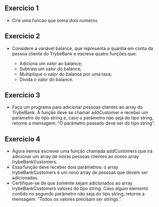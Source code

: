 ## Exercicio 1
- Crie uma funcao que soma dois numeros

## Exercicio 2
- Considere a variável balance, que representa a quantia em conta da pessoa cliente do TrybeBank e escreva quatro funções que:

    * Adiciona um valor ao balance;
    * Subtraia um valor do balance;
    * Multiplique o valor do balance por uma taxa;
    * Divida o valor do balance.

## Exercicio 3
- Faça um programa para adicionar pessoas clientes ao array do TrybeBank. A função deve se chamar addCustomer e receber um parâmetro do tipo string e, caso o parâmetro não seja do tipo string, retorne a mensagem: “O parâmetro passado deve ser do tipo string”.

## Exercicio 4
- Agora iremos escrever uma função chamada addCustomers que irá adicionar um array de novas pessoas clientes ao nosso array trybeBankCustomers.
- Essa função deve receber dois parâmetros: o array trybeBankCustomers e um novo array de pessoas que devem ser adicionadas.
- Certifique-se de que somente sejam adicionados ao array trybeBankCustomers valores do tipo string. Caso algum elemento contido no segundo parâmetro não seja do tipo string, retorne a mensagem: “Todos os valores precisam ser strings.”.